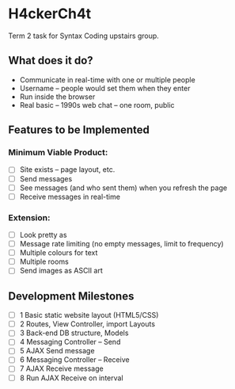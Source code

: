 # H4ckerCh4t
Term 2 task for Syntax Coding upstairs group.

## What does it do?
+ Communicate in real-time with one or multiple people
+ Username – people would set them when they enter
+ Run inside the browser
+ Real basic – 1990s web chat – one room, public

## Features to be Implemented
### Minimum Viable Product:
- [ ] Site exists – page layout, etc.
- [ ] Send messages
- [ ] See messages (and who sent them) when you refresh the page
- [ ] Receive messages in real-time

### Extension:
- [ ] Look pretty as
- [ ] Message rate limiting (no empty messages, limit to frequency)
- [ ] Multiple colours for text
- [ ] Multiple rooms
- [ ] Send images as ASCII art

## Development Milestones
- [ ] 1 Basic static website layout (HTML5/CSS)
- [ ] 2 Routes, View Controller, import Layouts
- [ ] 3 Back-end DB structure, Models
- [ ] 4 Messaging Controller – Send
- [ ] 5 AJAX Send message
- [ ] 6 Messaging Controller – Receive
- [ ] 7 AJAX Receive message
- [ ] 8 Run AJAX Receive on interval